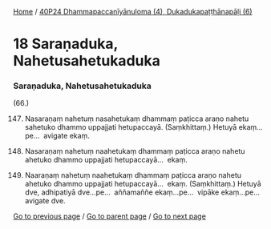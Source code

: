 
[Home](/) / [40P24 Dhammapaccanīyānuloma (4), Dukadukapaṭṭhānapāḷi (6)](/tipitaka/40P24.md)

# 18 Saraṇaduka, Nahetusahetukaduka

### Saraṇaduka, Nahetusahetukaduka

(66.)

147. Nasaraṇaṃ nahetuṃ nasahetukaṃ dhammaṃ paṭicca araṇo nahetu sahetuko dhammo uppajjati hetupaccayā. (Saṃkhittaṃ.) Hetuyā ekaṃ…pe…  avigate ekaṃ.

148. Nasaraṇaṃ nahetuṃ naahetukaṃ dhammaṃ paṭicca araṇo nahetu ahetuko dhammo uppajjati hetupaccayā…  ekaṃ.

149. Naaraṇaṃ nahetuṃ naahetukaṃ dhammaṃ paṭicca araṇo nahetu ahetuko dhammo uppajjati hetupaccayā…  ekaṃ. (Saṃkhittaṃ.) Hetuyā dve, adhipatiyā dve…pe…  aññamaññe ekaṃ…pe…  vipāke ekaṃ…pe…  avigate dve.

[Go to previous page](/tipitaka/40P24/17.md) / [Go to parent page](/tipitaka/40P24/0.md) / [Go to next page](/tipitaka/40P24/19.md)


